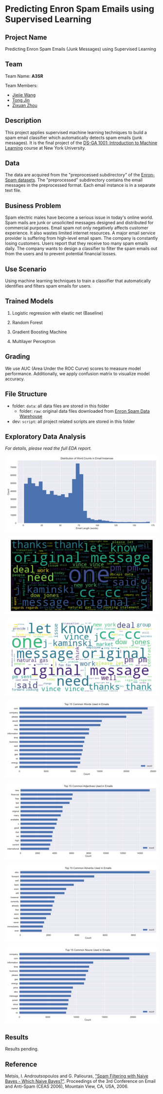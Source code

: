 # Predicting Enron Spam Emails using Supervised Learning

## Project Name

Predicting Enron Spam Emails (Junk Messages) using Supervised Learning

## Team

Team Name: **A3SR**

Team Members:

- [Jiejie Wang](https://github.com/jw6190)
- [Tong Jin](https://github.com/tong-jin-nyu)
- [Zixuan Zhou](https://github.com/timzhou1009)

## Description

This project applies supervised machine learning techniques to build a spam email classifier which automatically detects spam emails (junk messages). It is the final project of the [DS-GA 1001: Introduction to Machine Learning](https://github.com/briandalessandro/DataScienceCourse) course at New York University.

## Data

The data are acquired from the "preprocessed subdirectory" of the [Enron-Spam datasets](http://www2.aueb.gr/users/ion/data/enron-spam/). The "preprocessed" subdirectory contains the email messages in the preprocessed format. Each email instance is in a separate text file.

## Business Problem

Spam electric males have become a serious issue in today's online world. Spam mails are junk or unsolicited messages designed and distributed for commercial purposes. Email spam not only negatively affects customer experience. It also wastes limited internet resources. A major email service provider is suffering from high-level email spam. The company is constantly losing customers. Users report that they receive too many spam emails daily. The company wants to design a classifier to filter the spam emails out from the users and to prevent potential financial losses.

## Use Scenario

Using machine learning techniques to train a classifier that automatically identifies and filters spam emails for users.

## Trained Models

1. Logistic regression with elastic net (Baseline)

2. Random Forest

3. Gradient Boosting Machine

4. Multilayer Perceptron

## Grading

We use AUC (Area Under the ROC Curve) scores to measure model performance. Additionally, we apply confusion matrix to visualize model accuracy.

## File Structure

- folder: `data`: all data files are stored in this folder
  - folder: `raw`: original data files downloaded from [Enron Spam Data Warehouse](http://www2.aueb.gr/users/ion/data/enron-spam/)
- dev: `script`: all project related scripts are stored in this folder

## Exploratory Data Analysis

*For details, please read the full EDA report.*

![Distribution of Word Counts in Email Instances](results/eda/distribution_of_word_counts_in_email_instances.png)

![Word Cloud Type 1](results/eda/word_cloud_type1.png)

![Word Cloud Type 2](results/eda/word_cloud_type2.png)

![Top 15 Common Words Used in Emails](results/eda/top_15_common_words_used_in_emails.png)

![Top 15 Common Adjectives Used in Emails](results/eda/top_15_common_adjectives_used_in_emails.png)

![Top 15 Common Adverbs Used in Emails](results/eda/top_15_common_adverbs_used_in_emails.png)

![Top 15 Common Nouns Used in Emails](results/eda/top_15_common_nouns_used_in_emails.png)

## Results

Results pending.

## Reference

Metsis, I. Androutsopoulos and G. Paliouras, ["Spam Filtering with Naive Bayes - Which Naive Bayes?"](http://www2.aueb.gr/users/ion/docs/ceas2006_paper.pdf). Proceedings of the 3rd Conference on Email and Anti-Spam (CEAS 2006), Mountain View, CA, USA, 2006.
